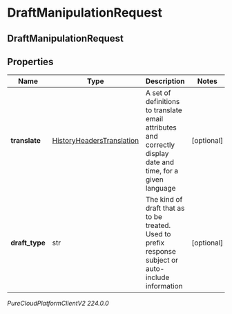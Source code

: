 # DraftManipulationRequest

## DraftManipulationRequest

## Properties

|Name | Type | Description | Notes|
|------------ | ------------- | ------------- | -------------|
| **translate** | [HistoryHeadersTranslation](HistoryHeadersTranslation) | A set of definitions to translate email attributes and correctly display date and time, for a given language | [optional] |
| **draft_type** | str | The kind of draft that as to be treated. Used to prefix response subject or auto-include information | [optional] |



_PureCloudPlatformClientV2 224.0.0_
